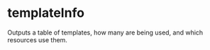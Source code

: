 # templateInfo
Outputs a table of templates, how many are being used, and which resources use them.
